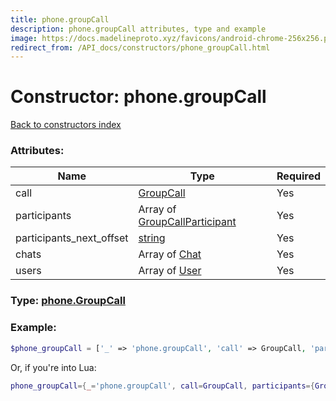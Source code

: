 ```yaml
---
title: phone.groupCall
description: phone.groupCall attributes, type and example
image: https://docs.madelineproto.xyz/favicons/android-chrome-256x256.png
redirect_from: /API_docs/constructors/phone_groupCall.html
---
```

# Constructor: phone.groupCall  
[Back to constructors index](index.md)



### Attributes:

| Name     |    Type       | Required |
|----------|---------------|----------|
|call|[GroupCall](../types/GroupCall.md) | Yes|
|participants|Array of [GroupCallParticipant](../types/GroupCallParticipant.md) | Yes|
|participants\_next\_offset|[string](../types/string.md) | Yes|
|chats|Array of [Chat](../types/Chat.md) | Yes|
|users|Array of [User](../types/User.md) | Yes|



### Type: [phone.GroupCall](../types/phone.GroupCall.md)


### Example:

```php
$phone_groupCall = ['_' => 'phone.groupCall', 'call' => GroupCall, 'participants' => [GroupCallParticipant, GroupCallParticipant], 'participants_next_offset' => 'string', 'chats' => [Chat, Chat], 'users' => [User, User]];
```  


Or, if you're into Lua:

```lua
phone_groupCall={_='phone.groupCall', call=GroupCall, participants={GroupCallParticipant}, participants_next_offset='string', chats={Chat}, users={User}}

```



